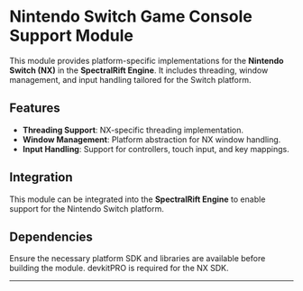 # Nintendo Switch Game Console Support Module

This module provides platform-specific implementations for the **Nintendo Switch (NX)** in the **SpectralRift Engine**. It includes threading, window management, and input handling tailored for the Switch platform.

## Features

- **Threading Support**: NX-specific threading implementation.
- **Window Management**: Platform abstraction for NX window handling.
- **Input Handling**: Support for controllers, touch input, and key mappings.

## Integration

This module can be integrated into the **SpectralRift Engine** to enable support for the Nintendo Switch platform.

## Dependencies

Ensure the necessary platform SDK and libraries are available before building the module. devkitPRO is required for the NX SDK.

---